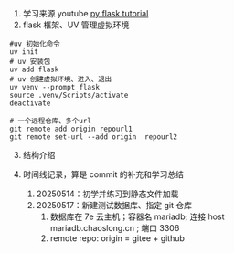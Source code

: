 1. 学习来源 youtube [py flask tutorial](https://youtu.be/V_3-e8AoIrE?feature=shared)
2. flask 框架、UV 管理虚拟环境

```
#uv 初始化命令
uv init
# uv 安装包
uv add flask
# uv 创建虚拟环境、进入、退出
uv venv --prompt flask
source .venv/Scripts/activate
deactivate

# 一个远程仓库、多个url
git remote add origin repourl1
git remote set-url --add origin  repourl2
```

3. 结构介绍

4. 时间线记录，算是 commit 的补充和学习总结
   1. 20250514：初学并练习到静态文件加载
   2. 20250517：新建测试数据库、指定 git 仓库
      1. 数据库在 7e 云主机；容器名 mariadb; 连接 host mariadb.chaoslong.cn ; 端口 3306
      2. remote repo: origin = gitee + github
